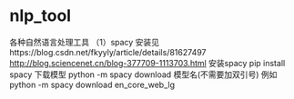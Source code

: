 # nlp_tool
各种自然语言处理工具
（1）spacy 安装见https://blog.csdn.net/fkyyly/article/details/81627497
http://blog.sciencenet.cn/blog-377709-1113703.html
安装spacy pip install spacy
下载模型 python -m spacy download 模型名(不需要加双引号)
例如python -m spacy download en_core_web_lg